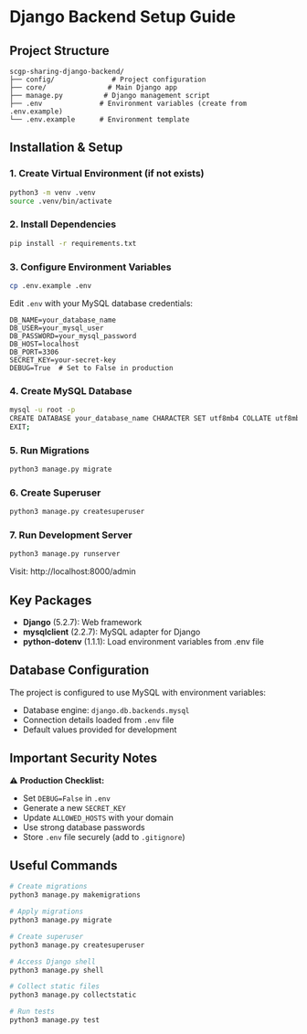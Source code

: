 # Django Backend Setup Guide

## Project Structure
```
scgp-sharing-django-backend/
├── config/              # Project configuration
├── core/               # Main Django app
├── manage.py          # Django management script
├── .env              # Environment variables (create from .env.example)
└── .env.example      # Environment template
```

## Installation & Setup

### 1. Create Virtual Environment (if not exists)
```bash
python3 -m venv .venv
source .venv/bin/activate
```

### 2. Install Dependencies
```bash
pip install -r requirements.txt
```

### 3. Configure Environment Variables
```bash
cp .env.example .env
```
Edit `.env` with your MySQL database credentials:
```
DB_NAME=your_database_name
DB_USER=your_mysql_user
DB_PASSWORD=your_mysql_password
DB_HOST=localhost
DB_PORT=3306
SECRET_KEY=your-secret-key
DEBUG=True  # Set to False in production
```

### 4. Create MySQL Database
```bash
mysql -u root -p
CREATE DATABASE your_database_name CHARACTER SET utf8mb4 COLLATE utf8mb4_unicode_ci;
EXIT;
```

### 5. Run Migrations
```bash
python3 manage.py migrate
```

### 6. Create Superuser
```bash
python3 manage.py createsuperuser
```

### 7. Run Development Server
```bash
python3 manage.py runserver
```

Visit: http://localhost:8000/admin

## Key Packages
- **Django** (5.2.7): Web framework
- **mysqlclient** (2.2.7): MySQL adapter for Django
- **python-dotenv** (1.1.1): Load environment variables from .env file

## Database Configuration
The project is configured to use MySQL with environment variables:
- Database engine: `django.db.backends.mysql`
- Connection details loaded from `.env` file
- Default values provided for development

## Important Security Notes
⚠️ **Production Checklist:**
- Set `DEBUG=False` in `.env`
- Generate a new `SECRET_KEY`
- Update `ALLOWED_HOSTS` with your domain
- Use strong database passwords
- Store `.env` file securely (add to `.gitignore`)

## Useful Commands
```bash
# Create migrations
python3 manage.py makemigrations

# Apply migrations
python3 manage.py migrate

# Create superuser
python3 manage.py createsuperuser

# Access Django shell
python3 manage.py shell

# Collect static files
python3 manage.py collectstatic

# Run tests
python3 manage.py test
```

